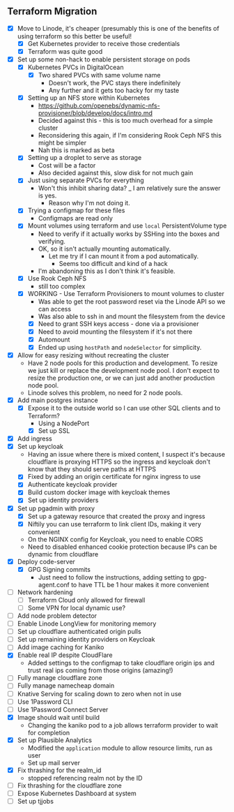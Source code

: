 ## Terraform Migration

- [x] Move to Linode, it's cheaper (presumably this is one of the benefits of using terraform so this better be useful!
    - [x] Get Kubernetes provider to receive those credentials 
    - [x] Terraform was quite good
- [x] Set up some non-hack to enable persistent storage on pods
    - [x] Kubernetes PVCs in DigitalOcean
        - [x] Two shared PVCs with same volume name
            - Doesn't work, the PVC stays there indefinitely
            - Any further and it gets too hacky for my taste
    - [x] Setting up an NFS store within Kubernetes
        - https://github.com/openebs/dynamic-nfs-provisioner/blob/develop/docs/intro.md
        - Decided against this - this is too much overhead for a simple cluster
        - Reconsidering this again, if I'm considering Rook Ceph NFS this might be simpler
        - Nah this is marked as beta
    - [x] Setting up a droplet to serve as storage
        - Cost will be a factor
        - Also decided against this, slow disk for not much gain
    - [x] Just using separate PVCs for everything
        - Won't this inhibit sharing data?
            _ I am relatively sure the answer is yes.
            - Reason why I'm not doing it.
    - [x] Trying a configmap for these files
        - Configmaps are read only
    - [x] Mount volumes using terraform and use `local` PersistentVolume type
        - Need to verify if it actually works by SSHing into the boxes and verifying.
        - OK, so it isn't actually mounting automatically.
            - Let me try if I can mount it from a pod automatically.
                - Seems too difficult and kind of a hack 
        - I'm abandoning this as I don't think it's feasible.
    - [x] Use Rook Ceph NFS 
        - still too complex 
    - [x] WORKING - Use Terraform Provisioners to mount volumes to cluster
        - Was able to get the root password reset via the Linode API so we can access 
        - Was also able to ssh in and mount the filesystem from the device
        - [x] Need to grant SSH keys access - done via a provisioner
        - [x] Need to avoid mounting the filesystem if it's not there
        - [x] Automount
        - [x] Ended up using `hostPath` and `nodeSelector` for simplicity.
- [x] Allow for easy resizing without recreating the cluster
    - Have 2 node pools for this production and development. To resize we just kill
      or replace the development node pool. I don't expect to resize the production 
      one, or we can just add another production node pool.
    - Linode solves this problem, no need for 2 node pools.
- [x] Add main postgres instance
    - [x] Expose it to the outside world so I can use other SQL clients and to Terraform?
        - Using a NodePort
        - [x] Set up SSL
- [x] Add ingress
- [x] Set up keycloak
    - Having an issue where there is mixed content, I suspect it's because cloudflare is 
      proxying HTTPS so the ingress and keycloak don't know that they should serve 
      paths at HTTPS
    - [x] Fixed by adding an origin certificate for nginx ingress to use
    - [x] Authenticate keycloak provider 
    - [x] Build custom docker image with keycloak themes
    - [x] Set up identity providers
- [x] Set up pgadmin with proxy
    - [x] Set up a gateway resource that created the proxy and ingress
    - [x] Niftily you can use terraform to link client IDs, making it very convenient 
    - On the NGINX config for Keycloak, you need to enable CORS 
    - Need to disabled enhanced cookie protection because IPs can be dynamic from cloudflare
- [x] Deploy code-server
    - [x] GPG Signing commits
        - Just need to follow the instructions, adding setting to gpg-agent.conf to 
          have TTL be 1 hour makes it more convenient
- [ ] Network hardening 
    - [ ] Terraform Cloud only allowed for firewall 
    - [ ] Some VPN for local dynamic use?
- [ ] Add node problem detector
- [ ] Enable Linode LongView for monitoring memory
- [ ] Set up cloudflare authenticated origin pulls
- [ ] Set up remaining identity providers on Keycloak 
- [ ] Add image caching for Kaniko
- [x] Enable real IP despite CloudFlare
    - Added settings to the configmap to take cloudflare origin ips and trust real ips coming from those origins (amazing!)
- [ ] Fully manage cloudflare zone
- [ ] Fully manage namecheap domain
- [ ] Knative Serving for scaling down to zero when not in use
- [ ] Use 1Password CLI
- [ ] Use 1Password Connect Server
- [x] Image should wait until build
    - Changing the kaniko pod to a job allows terraform provider to wait for completion
- [x] Set up Plausible Analytics 
    - Modified the `application` module to allow resource limits, run as user
    - Set up mail server
- [x] Fix thrashing for the realm_id
    - stopped referencing realm not by the ID
- [ ] Fix thrashing for the cloudflare zone
- [ ] Expose Kubernetes Dashboard at system
- [ ] Set up tjjobs
